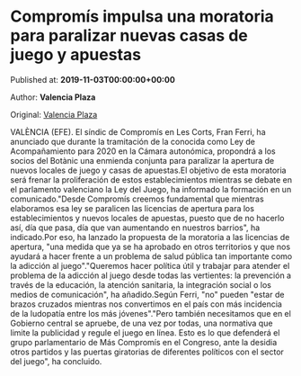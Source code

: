 
# Compromís impulsa una moratoria para paralizar nuevas casas de juego y apuestas

Published at: **2019-11-03T00:00:00+00:00**

Author: **Valencia Plaza**

Original: [Valencia Plaza](https://valenciaplaza.com/compromis-impulsa-una-moratoria-para-paralizar-nuevas-casas-de-juego-y-apuestas)

VALÈNCIA (EFE). El síndic de Compromís en Les Corts, Fran Ferri, ha anunciado que durante la tramitación de la conocida como Ley de Acompañamiento para 2020 en la Cámara autonómica, propondrá a los socios del Botànic una enmienda conjunta para paralizar la apertura de nuevos locales de juego y casas de apuestas.El objetivo de esta moratoria será frenar la proliferación de estos establecimientos mientras se debate en el parlamento valenciano la Ley del Juego, ha informado la formación en un comunicado."Desde Compromís creemos fundamental que mientras elaboramos esa ley se paralicen las licencias de apertura para los establecimientos y nuevos locales de apuestas, puesto que de no hacerlo así, día que pasa, día que van aumentando en nuestros barrios", ha indicado.Por eso, ha lanzado la propuesta de la moratoria a las licencias de apertura, "una medida que ya se ha aprobado en otros territorios y que nos ayudará a hacer frente a un problema de salud pública tan importante como la adicción al juego"."Queremos hacer política útil y trabajar para atender el problema de la adicción al juego desde todas las vertientes: la prevención a través de la educación, la atención sanitaria, la integración social o los medios de comunicación", ha añadido.Según Ferri, "no" pueden "estar de brazos cruzados mientras nos convertimos en el país con más incidencia de la ludopatía entre los más jóvenes"."Pero también necesitamos que en el Gobierno central se apruebe, de una vez por todas, una normativa que limite la publicidad y regule el juego en línea. Esto es lo que defenderá el grupo parlamentario de Más Compromís en el Congreso, ante la desidia otros partidos y las puertas giratorias de diferentes políticos con el sector del juego", ha concluido. 
